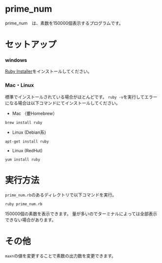 # prime_num
prime_num　は、素数を150000個表示するプログラムです。

# セットアップ

### windows
[Ruby Installer](https://rubyinstaller.org/downloads/)をインストールしてください。

### Mac・Linux
標準でインストールされている場合がほとんどです。
``ruby -v``を実行してエラーになる場合は以下コマンドにてインストールしてください。

- Mac （要Homebrew）
```elisp
brew install ruby
```

- Linux (Debian系)
```elisp
apt-get install ruby
```

- Linux (RedHut)
```elisp
yum install ruby
```

# 実行方法
``prime_num.rb``のあるディレクトリで以下コマンドを実行。
```elisp
ruby prime_num.rb
```
150000個の素数を表示できます。
量が多いのでターミナルによっては全部表示できない場合があります。

# その他
``maxn``の値を変更することで素数の出力数を変更できます。